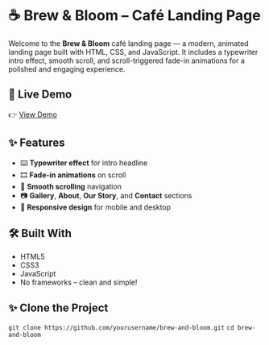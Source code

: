 # ☕ Brew & Bloom – Café Landing Page

Welcome to the **Brew & Bloom** café landing page — a modern, animated landing page built with HTML, CSS, and JavaScript. It includes a typewriter intro effect, smooth scroll, and scroll-triggered fade-in animations for a polished and engaging experience.

## 🌟 Live Demo

👉 [View Demo](https://brewandbloom.netlify.app/)

## ✨ Features

- ⌨️ **Typewriter effect** for intro headline
- 🎞️ **Fade-in animations** on scroll
- 🎯 **Smooth scrolling** navigation
- 📷 **Gallery**, **About**, **Our Story**, and **Contact** sections
- 📱 **Responsive design** for mobile and desktop

## 🛠️ Built With

- HTML5
- CSS3
- JavaScript
- No frameworks – clean and simple!

## ✨ Clone the Project

```git clone https://github.com/yourusername/brew-and-bloom.git```
```cd brew-and-bloom```

